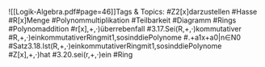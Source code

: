 
![[Logik-Algebra.pdf#page=46]]Tags & Topics:
   #Z2[x]darzustellen
   #Hasse
   #R[x]Menge
   #Polynommultiplikation
   #Teilbarkeit
   #Diagramm
   #Rings
   #Polynomaddition
   #r[x],+,·)überrebenfall
   #3.17.Sei(R,+,·)kommutativer
   #R,+,·)einkommutativerRingmit1,sosinddiePolynome
   #.+a1x+a0|n∈N0
   #Satz3.18.Ist(R,+,·)einkommutativerRingmit1,sosinddiePolynome
   #Z[x],+,·)hat
   #3.20.sei(r,+,·)ein
   #Ring